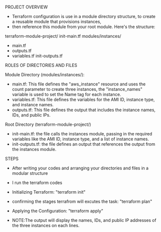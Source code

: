 PROJECT OVERVIEW
- Terraform configuration is use in a module directory structure, to create a reusable module that provisions instances,
- then reference this module from your root module. Here's the structure:

terraform-module-project/
init-main.tf
modules/instances/
- main.tf
- outputs.tf
- variables.tf
init-outputs.tf

ROLES OF DIRECTORIES AND FILES

Module Directory (modules/instances/):
- main.tf: This file defines the "aws_instance" resource and uses the count parameter to create three instances, 
  the "instance_names" variable is used to set the Name tag for each instance.
- variables.tf: This file defines the variables for the AMI ID, instance type, and instance names.
- outputs.tf: This file defines the output that includes the instance names, IDs, and public IPs.

Root Directory (terraform-module-project/)
- init-main.tf: the file calls the instances module, passing in the required variables like the AMI ID, instance type, and a list of instance names.
- init-outputs.tf: the file defines an output that references the output from the instances module.

STEPS
- After writing your codes and arranging your directories and files in a modular structure
- I run the terraform codes
- Initializing Terraform: "terraform init"
- confirming the stages terrafrom will excutes the task: "terraform plan"
- Applying the Configuration: "terraform apply"

- NOTE:The output will display the names, IDs, and public IP addresses of the three instances on each lines.


